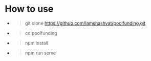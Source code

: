 # How to use
* > git clone https://github.com/Iamshashvat/poolfunding.git
* > cd poolfunding
* > npm install
* > npm run serve
